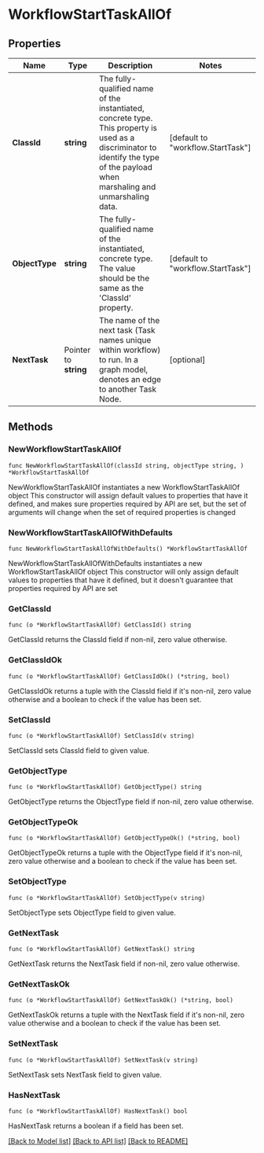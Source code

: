 # WorkflowStartTaskAllOf

## Properties

Name | Type | Description | Notes
------------ | ------------- | ------------- | -------------
**ClassId** | **string** | The fully-qualified name of the instantiated, concrete type. This property is used as a discriminator to identify the type of the payload when marshaling and unmarshaling data. | [default to "workflow.StartTask"]
**ObjectType** | **string** | The fully-qualified name of the instantiated, concrete type. The value should be the same as the &#39;ClassId&#39; property. | [default to "workflow.StartTask"]
**NextTask** | Pointer to **string** | The name of the next task (Task names unique within workflow) to run.  In a graph model, denotes an edge to another Task Node. | [optional] 

## Methods

### NewWorkflowStartTaskAllOf

`func NewWorkflowStartTaskAllOf(classId string, objectType string, ) *WorkflowStartTaskAllOf`

NewWorkflowStartTaskAllOf instantiates a new WorkflowStartTaskAllOf object
This constructor will assign default values to properties that have it defined,
and makes sure properties required by API are set, but the set of arguments
will change when the set of required properties is changed

### NewWorkflowStartTaskAllOfWithDefaults

`func NewWorkflowStartTaskAllOfWithDefaults() *WorkflowStartTaskAllOf`

NewWorkflowStartTaskAllOfWithDefaults instantiates a new WorkflowStartTaskAllOf object
This constructor will only assign default values to properties that have it defined,
but it doesn't guarantee that properties required by API are set

### GetClassId

`func (o *WorkflowStartTaskAllOf) GetClassId() string`

GetClassId returns the ClassId field if non-nil, zero value otherwise.

### GetClassIdOk

`func (o *WorkflowStartTaskAllOf) GetClassIdOk() (*string, bool)`

GetClassIdOk returns a tuple with the ClassId field if it's non-nil, zero value otherwise
and a boolean to check if the value has been set.

### SetClassId

`func (o *WorkflowStartTaskAllOf) SetClassId(v string)`

SetClassId sets ClassId field to given value.


### GetObjectType

`func (o *WorkflowStartTaskAllOf) GetObjectType() string`

GetObjectType returns the ObjectType field if non-nil, zero value otherwise.

### GetObjectTypeOk

`func (o *WorkflowStartTaskAllOf) GetObjectTypeOk() (*string, bool)`

GetObjectTypeOk returns a tuple with the ObjectType field if it's non-nil, zero value otherwise
and a boolean to check if the value has been set.

### SetObjectType

`func (o *WorkflowStartTaskAllOf) SetObjectType(v string)`

SetObjectType sets ObjectType field to given value.


### GetNextTask

`func (o *WorkflowStartTaskAllOf) GetNextTask() string`

GetNextTask returns the NextTask field if non-nil, zero value otherwise.

### GetNextTaskOk

`func (o *WorkflowStartTaskAllOf) GetNextTaskOk() (*string, bool)`

GetNextTaskOk returns a tuple with the NextTask field if it's non-nil, zero value otherwise
and a boolean to check if the value has been set.

### SetNextTask

`func (o *WorkflowStartTaskAllOf) SetNextTask(v string)`

SetNextTask sets NextTask field to given value.

### HasNextTask

`func (o *WorkflowStartTaskAllOf) HasNextTask() bool`

HasNextTask returns a boolean if a field has been set.


[[Back to Model list]](../README.md#documentation-for-models) [[Back to API list]](../README.md#documentation-for-api-endpoints) [[Back to README]](../README.md)


